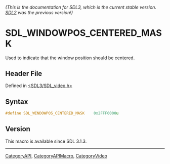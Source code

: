 ###### (This is the documentation for SDL3, which is the current stable version. [SDL2](https://wiki.libsdl.org/SDL2/) was the previous version!)
# SDL_WINDOWPOS_CENTERED_MASK

Used to indicate that the window position should be centered.

## Header File

Defined in [<SDL3/SDL_video.h>](https://github.com/libsdl-org/SDL/blob/main/include/SDL3/SDL_video.h)

## Syntax

```c
#define SDL_WINDOWPOS_CENTERED_MASK    0x2FFF0000u
```

## Version

This macro is available since SDL 3.1.3.

----
[CategoryAPI](CategoryAPI), [CategoryAPIMacro](CategoryAPIMacro), [CategoryVideo](CategoryVideo)

